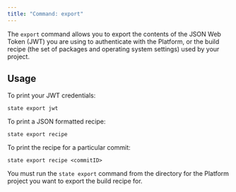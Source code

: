 ```yaml
---
title: "Command: export"
---
```


The `export` command allows you to export the contents of the JSON Web Token (JWT) you are using to authenticate with the Platform, or the build recipe (the set of packages and operating system settings) used by your project.

## Usage 

To print your JWT credentials:

```text
state export jwt
```

To print a JSON formatted recipe: 

```text
state export recipe
```

To print the recipe for a particular commit:

```text
state export recipe <commitID>
```

You must run the `state export` command from the directory for the Platform project you want to export the build recipe for.
